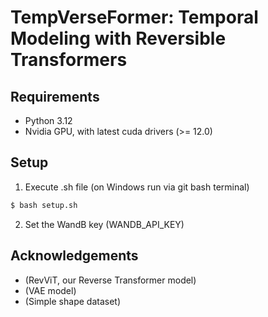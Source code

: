 # TempVerseFormer: Temporal Modeling with Reversible Transformers


## Requirements
- Python 3.12
- Nvidia GPU, with latest cuda drivers (>= 12.0)

## Setup
1. Execute .sh file (on Windows run via git bash terminal)
``` bash
$ bash setup.sh
```
2. Set the WandB key (WANDB_API_KEY)

## Acknowledgements
- (RevViT, our Reverse Transformer model)
- (VAE model)
- (Simple shape dataset)
